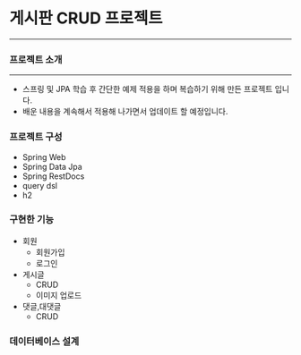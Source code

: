 <h1>게시판 CRUD 프로젝트</h1>
<hr/>

<h3>프로젝트 소개</h3>
<hr/>

- 스프링 및 JPA 학습 후 간단한 예제 적용을 하며 복습하기 위해 만든 프로젝트 입니다.
- 배운 내용을 계속해서 적용해 나가면서 업데이트 할 예정입니다.

<h3>프로젝트 구성</h3>

- Spring Web
- Spring Data Jpa
- Spring RestDocs
- query dsl
- h2

<h3>구현한 기능</h3>

- 회원
  - 회원가입
  - 로그인
- 게시글
  - CRUD
  - 이미지 업로드
- 댓글,대댓글
  - CRUD

<h3>데이터베이스 설계</h3>

  
